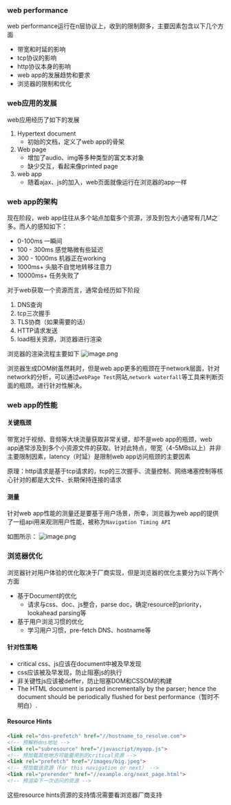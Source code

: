 ### web performance
web performance运行在n层协议上，收到的限制颇多，主要因素包含以下几个方面
- 带宽和时延的影响
- tcp协议的影响
- http协议本身的影响
- web app的发展趋势和要求
- 浏览器的限制和优化

### web应用的发展
web应用经历了如下的发展
1. Hypertext document
    - 初始的文档，定义了web app的骨架
2. Web page
    - 增加了audio、img等多种类型的富文本对象
    - 缺少交互，看起来像printed page
3. web app
    - 随着ajax、js的加入，web页面就像运行在浏览器的app一样

### web app的架构
现在阶段，web app往往从多个站点加载多个资源，涉及到包大小通常有几M之多。而人的感知如下：
- 0-100ms 一瞬间
- 100 - 300ms 感觉略微有些延迟
- 300 - 1000ms 机器正在working
- 1000ms+ 头脑不自觉地转移注意力
- 10000ms+ 任务失败了

对于web获取一个资源而言，通常会经历如下阶段
1. DNS查询
2. tcp三次握手
3. TLS协商（如果需要的话）
4. HTTP请求发送
5. load相关资源，浏览器进行渲染

浏览器的渲染流程主要如下
![image.png](https://i.loli.net/2021/09/14/y6u4HPmdeElADKj.png)

浏览器生成DOM树虽然耗时，但是web app更多的瓶颈在于network层面，针对network的分析，可以通过`webPage Test`网站,`network waterfall`等工具来判断页面的瓶颈。进行针对性解决。


### web app的性能

#### 关键瓶颈
带宽对于视频、音频等大块流量获取非常关键，却不是web app的瓶颈，web app通常涉及到多个小资源文件的获取。针对此特点，带宽（4-5MBs以上）并非主要限制因素，latency（时延）是限制web app访问瓶颈的主要因素

原理：http请求是基于tcp请求的，tcp的三次握手、流量控制、网络堵塞控制等核心针对的都是大文件、长期保持连接的请求

#### 测量
针对web app性能的测量还是要基于用户场景，所幸，浏览器为web app的提供了一组api用来观测用户性能，被称为`Navigation Timing API`

如图所示：
![image.png](https://i.loli.net/2021/09/17/pL4k13DNsX2cIuy.png)

### 浏览器优化
浏览器针对用户体验的优化取决于厂商实现，但是浏览器的优化主要分为以下两个方面
- 基于Document的优化
  - 请求与css、doc、js整合，parse doc，确定resource的priority，lookahead parsing等
- 基于用户浏览习惯的优化
  - 学习用户习惯，pre-fetch DNS、hostname等

#### 针对性策略
- critical css、js应该在document中被及早发现
- css应该被及早发现，防止阻塞js的执行
- 非关键性js应该被deffer，防止阻塞DOM和CSSOM的构建
- The HTML document is parsed incrementally by the parser; hence the document should be periodically flushed for best performance（暂时不明白）.

#### Resource Hints

```html
<link rel="dns-prefetch" href="//hostname_to_resolve.com">
<!-- 预解析dns地址 -->
<link rel="subresource" href="/javascript/myapp.js">
<!-- 预加载其他地方可能要用到的critical资源 -->
<link rel="prefetch" href="/images/big.jpeg">
<!-- 预加载该资源（for this navigation or next） -->
<link rel="prerender" href="//example.org/next_page.html">
<!-- 预渲染下一次访问的资源 -->
```
这些resource hints资源的支持情况需要看浏览器厂商支持

